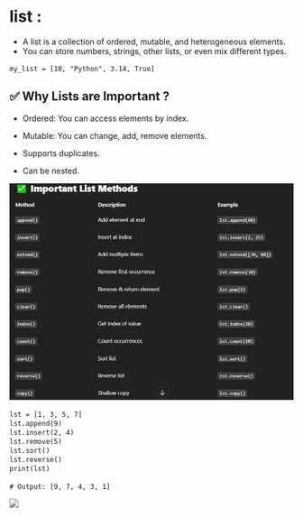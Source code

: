# list :
- A list is a collection of ordered, mutable, and heterogeneous elements.
- You can store numbers, strings, other lists, or even mix different types.
```
my_list = [10, "Python", 3.14, True]
```

## ✅ Why Lists are Important ?
- Ordered: You can access elements by index.

- Mutable: You can change, add, remove elements.

- Supports duplicates.

- Can be nested.

![](assets/list_methods.png)
```
lst = [1, 3, 5, 7]
lst.append(9)
lst.insert(2, 4)
lst.remove(5)
lst.sort()
lst.reverse()
print(lst)

# Output: [9, 7, 4, 3, 1]

````

![](assets/summary.png)